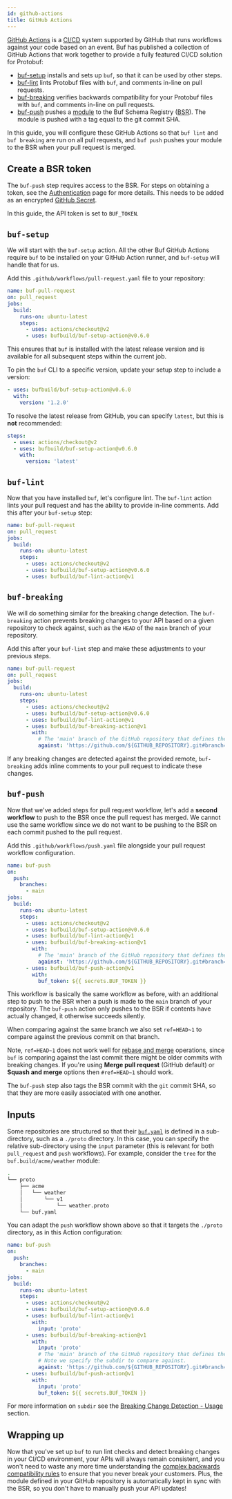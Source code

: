 ```yaml
---
id: github-actions
title: GitHub Actions
---
```


[GitHub Actions](https://github.com/features/actions) is a [CI/CD](https://en.wikipedia.org/wiki/CI/CD)
system supported by GitHub that runs workflows against your code based on an event. Buf has published a
collection of GitHub Actions that work together to provide a fully featured CI/CD solution for Protobuf:

  - [buf-setup](https://github.com/marketplace/actions/buf-setup) installs and sets up `buf`,
    so that it can be used by other steps.
  - [buf-lint](https://github.com/marketplace/actions/buf-lint) lints Protobuf files with `buf`,
    and comments in-line on pull requests.
  - [buf-breaking](https://github.com/marketplace/actions/buf-breaking) verifies backwards compatibility
    for your Protobuf files with `buf`, and comments in-line on pull requests.
  - [buf-push](https://github.com/marketplace/actions/buf-push) pushes a [module](../bsr/overview.md#modules) to the Buf Schema Registry
    ([BSR](../bsr/overview.md)). The module is pushed with a tag equal to the git commit SHA.

In this guide, you will configure these GitHub Actions so that `buf lint` and `buf breaking` are run on
all pull requests, and `buf push` pushes your module to the BSR when your pull request is merged.

## Create a BSR token

The `buf-push` step requires access to the BSR. For steps on obtaining a token, see the
[Authentication](../bsr/authentication.md) page for more details. This needs to be added as an encrypted
[GitHub Secret](https://docs.github.com/en/actions/reference/encrypted-secrets).

In this guide, the API token is set to `BUF_TOKEN`.

## `buf-setup`

We will start with the `buf-setup` action. All the other Buf GitHub Actions require
`buf` to be installed on your GitHub Action runner, and `buf-setup` will handle that for us.

Add this `.github/workflows/pull-request.yaml` file to your repository:

```yaml title=".github/workflows/pull-request.yaml"
name: buf-pull-request
on: pull_request
jobs:
  build:
    runs-on: ubuntu-latest
    steps:
      - uses: actions/checkout@v2
      - uses: bufbuild/buf-setup-action@v0.6.0
```

This ensures that `buf` is installed with the latest release version and is available for all subsequent steps
within the current job.

To pin the `buf` CLI to a specific version, update your setup step to include a version:

```yaml {2-3}
- uses: bufbuild/buf-setup-action@v0.6.0
  with:
    version: '1.2.0'
```

To resolve the latest release from GitHub, you can specify `latest`, but this is **not** recommended:

```yaml
steps:
  - uses: actions/checkout@v2
  - uses: bufbuild/buf-setup-action@v0.6.0
    with:
      version: 'latest'
```

## `buf-lint`

Now that you have installed `buf`, let's configure lint. The `buf-lint` action lints your
pull request and has the ability to provide in-line comments. Add this after your `buf-setup` step:

```yaml title=.github/workflows/pull-request.yaml {9}
name: buf-pull-request
on: pull_request
jobs:
  build:
    runs-on: ubuntu-latest
    steps:
      - uses: actions/checkout@v2
      - uses: bufbuild/buf-setup-action@v0.6.0
      - uses: bufbuild/buf-lint-action@v1
```

## `buf-breaking`

We will do something similar for the breaking change detection. The `buf-breaking` action prevents breaking
changes to your API based on a given repository to check against, such as the `HEAD` of the `main` branch of
your repository.

Add this after your `buf-lint` step and make these adjustments to your previous steps.

```yaml title=.github/workflows/pull-request.yaml {10-13}
name: buf-pull-request
on: pull_request
jobs:
  build:
    runs-on: ubuntu-latest
    steps:
      - uses: actions/checkout@v2
      - uses: bufbuild/buf-setup-action@v0.6.0
      - uses: bufbuild/buf-lint-action@v1
      - uses: bufbuild/buf-breaking-action@v1
        with:
          # The 'main' branch of the GitHub repository that defines the module.
          against: 'https://github.com/${GITHUB_REPOSITORY}.git#branch=main'
```

If any breaking changes are detected against the provided remote, `buf-breaking` adds
inline comments to your pull request to indicate these changes.

## `buf-push`

Now that we've added steps for pull request workflow, let's add a **second workflow**
to push to the BSR once the pull request has merged. We cannot use the same workflow
since we do not want to be pushing to the BSR on each commit pushed to the pull request.

Add this `.github/workflows/push.yaml` file alongside your pull request workflow
configuration.

```yaml title=".github/workflows/push.yaml" {1-5,17-19}
name: buf-push
on:
  push:
    branches:
      - main
jobs:
  build:
    runs-on: ubuntu-latest
    steps:
      - uses: actions/checkout@v2
      - uses: bufbuild/buf-setup-action@v0.6.0
      - uses: bufbuild/buf-lint-action@v1
      - uses: bufbuild/buf-breaking-action@v1
        with:
          # The 'main' branch of the GitHub repository that defines the module.
          against: 'https://github.com/${GITHUB_REPOSITORY}.git#branch=main,ref=HEAD~1'
      - uses: bufbuild/buf-push-action@v1
        with:
          buf_token: ${{ secrets.BUF_TOKEN }}
```

This workflow is basically the same workflow as before, with an additional step to push to the BSR when a push is made to the `main` branch of your repository. The `buf-push` action only pushes to the BSR if contents have actually changed, it otherwise succeeds silently.

When comparing against the same branch we also set `ref=HEAD~1` to compare against the previous commit on that branch.

Note, `ref=HEAD~1` does not work well for [rebase and merge](https://docs.github.com/en/github/administering-a-repository/configuring-pull-request-merges/about-merge-methods-on-github#rebasing-and-merging-your-commits) operations, since `buf` is comparing against the last commit there might be older commits with breaking changes. If you're using **Merge pull request** (GitHub default) or **Squash and merge** options then `#ref=HEAD~1` should work.

The `buf-push` step also tags the BSR commit with the `git` commit SHA, so that they are more
easily associated with one another.

## Inputs

Some repositories are structured so that their [`buf.yaml`](../configuration/v1/buf-yaml.md) is defined
in a sub-directory, such as a `./proto` directory. In this case, you can specify the relative sub-directory using
the `input` parameter (this is relevant for both `pull_request` and `push` workflows). For example, consider the
`tree` for the `buf.build/acme/weather` module:

```sh
.
└── proto
    ├── acme
    │   └── weather
    │       └── v1
    │           └── weather.proto
    └── buf.yaml
```

You can adapt the `push` workflow shown above so that it targets the `./proto` directory, as in
this Action configuration:

```yaml title=".github/workflows/push.yaml" {14,17,23}
name: buf-push
on:
  push:
    branches:
      - main
jobs:
  build:
    runs-on: ubuntu-latest
    steps:
      - uses: actions/checkout@v2
      - uses: bufbuild/buf-setup-action@v0.6.0
      - uses: bufbuild/buf-lint-action@v1
        with:
          input: 'proto'
      - uses: bufbuild/buf-breaking-action@v1
        with:
          input: 'proto'
          # The 'main' branch of the GitHub repository that defines the module.
          # Note we specify the subdir to compare against.
          against: 'https://github.com/${GITHUB_REPOSITORY}.git#branch=main,ref=HEAD~1,subdir=proto'
      - uses: bufbuild/buf-push-action@v1
        with:
          input: 'proto'
          buf_token: ${{ secrets.BUF_TOKEN }}
```

For more information on `subdir` see the [Breaking Change Detection - Usage](https://docs.buf.build/breaking/usage#git) section.

## Wrapping up

Now that you've set up `buf` to run lint checks and detect breaking changes in your CI/CD environment, your APIs
will always remain consistent, and you won't need to waste any more time understanding the [complex backwards
compatibility rules](https://developers.google.com/protocol-buffers/docs/overview#updating) to ensure that you
never break your customers. Plus, the module defined in your GitHub repository is automatically kept
in sync with the BSR, so you don't have to manually push your API updates!
